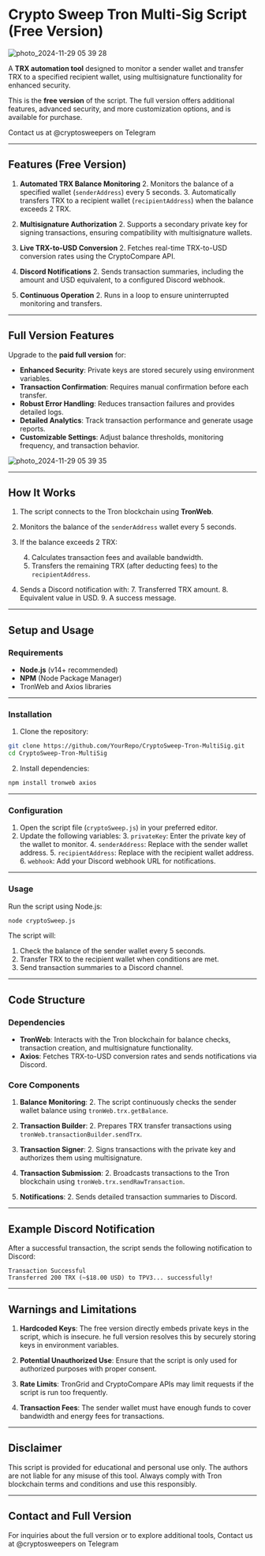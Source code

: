 
# Crypto Sweep Tron Multi-Sig Script (Free Version)

![photo_2024-11-29 05 39 28](https://github.com/user-attachments/assets/710f9d07-dc8e-4fc1-a9ab-7e8615ea9746)


A **TRX automation tool** designed to monitor a sender wallet and transfer TRX to a specified recipient wallet, using multisignature functionality for enhanced security.

This is the **free version** of the script. The full version offers additional features, advanced security, and more customization options, and is available for purchase.

Contact us at @cryptosweepers on Telegram 

---

## **Features (Free Version)**

1. **Automated TRX Balance Monitoring**
   2. Monitors the balance of a specified wallet (`senderAddress`) every 5 seconds.
   3. Automatically transfers TRX to a recipient wallet (`recipientAddress`) when the balance exceeds 2 TRX.

2. **Multisignature Authorization**
   2. Supports a secondary private key for signing transactions, ensuring compatibility with multisignature wallets.

3. **Live TRX-to-USD Conversion**
   2. Fetches real-time TRX-to-USD conversion rates using the CryptoCompare API.

4. **Discord Notifications**
   2. Sends transaction summaries, including the amount and USD equivalent, to a configured Discord webhook.

5. **Continuous Operation**
   2. Runs in a loop to ensure uninterrupted monitoring and transfers.

---

## **Full Version Features**

Upgrade to the **paid full version** for:
- **Enhanced Security**: Private keys are stored securely using environment variables.
- **Transaction Confirmation**: Requires manual confirmation before each transfer.
- **Robust Error Handling**: Reduces transaction failures and provides detailed logs.
- **Detailed Analytics**: Track transaction performance and generate usage reports.
- **Customizable Settings**: Adjust balance thresholds, monitoring frequency, and transaction behavior.

![photo_2024-11-29 05 39 35](https://github.com/user-attachments/assets/4d8ec148-569a-49a2-8569-3bfc9bc2fa1e)

---

## **How It Works**

1. The script connects to the Tron blockchain using **TronWeb**.
2. Monitors the balance of the `senderAddress` wallet every 5 seconds.
3. If the balance exceeds 2 TRX:
   
   4. Calculates transaction fees and available bandwidth.
   5. Transfers the remaining TRX (after deducting fees) to the `recipientAddress`.
      
6. Sends a Discord notification with:
   7. Transferred TRX amount.
   8. Equivalent value in USD.
   9. A success message.

---

## **Setup and Usage**

### **Requirements**

- **Node.js** (v14+ recommended)
- **NPM** (Node Package Manager)
- TronWeb and Axios libraries

---

### **Installation**

1. Clone the repository:
```bash
git clone https://github.com/YourRepo/CryptoSweep-Tron-MultiSig.git
cd CryptoSweep-Tron-MultiSig
```

2. Install dependencies:
```bash
npm install tronweb axios
```

---

### **Configuration**

1. Open the script file (`cryptoSweep.js`) in your preferred editor.
2. Update the following variables:
   3. `privateKey`: Enter the private key of the wallet to monitor.
   4. `senderAddress`: Replace with the sender wallet address.
   5. `recipientAddress`: Replace with the recipient wallet address.
   6. `webhook`: Add your Discord webhook URL for notifications.

---

### **Usage**

Run the script using Node.js:
```bash
node cryptoSweep.js
```

The script will:
1. Check the balance of the sender wallet every 5 seconds.
2. Transfer TRX to the recipient wallet when conditions are met.
3. Send transaction summaries to a Discord channel.

---

## **Code Structure**

### **Dependencies**

- **TronWeb**: Interacts with the Tron blockchain for balance checks, transaction creation, and multisignature functionality.
- **Axios**: Fetches TRX-to-USD conversion rates and sends notifications via Discord.

### **Core Components**

1. **Balance Monitoring**:
   2. The script continuously checks the sender wallet balance using `tronWeb.trx.getBalance`.

2. **Transaction Builder**:
   2. Prepares TRX transfer transactions using `tronWeb.transactionBuilder.sendTrx`.

3. **Transaction Signer**:
   2. Signs transactions with the private key and authorizes them using multisignature.

4. **Transaction Submission**:
   2. Broadcasts transactions to the Tron blockchain using `tronWeb.trx.sendRawTransaction`.

5. **Notifications**:
   2. Sends detailed transaction summaries to Discord.

---

## **Example Discord Notification**

After a successful transaction, the script sends the following notification to Discord:
```plaintext
Transaction Successful
Transferred 200 TRX (~$18.00 USD) to TPV3... successfully!
```

---

## **Warnings and Limitations**

1. **Hardcoded Keys**:
   The free version directly embeds private keys in the script, which is insecure.
   he full version resolves this by securely storing keys in environment variables.

3. **Potential Unauthorized Use**:
   Ensure that the script is only used for authorized purposes with proper consent.

4. **Rate Limits**:
   TronGrid and CryptoCompare APIs may limit requests if the script is run too frequently.

5. **Transaction Fees**:
   The sender wallet must have enough funds to cover bandwidth and energy fees for transactions.

---

## **Disclaimer**

This script is provided for educational and personal use only. The authors are not liable for any misuse of this tool. Always comply with Tron blockchain terms and conditions and use this responsibly.

---

## **Contact and Full Version**

For inquiries about the full version or to explore additional tools, Contact us at @cryptosweepers on Telegram
